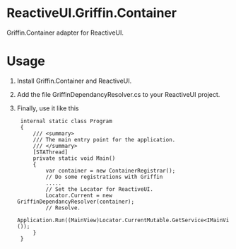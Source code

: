 # ReactiveUI.Griffin.Container

Griffin.Container adapter for ReactiveUI.

# Usage

1. Install Griffin.Container and ReactiveUI.

2. Add the file GriffinDependancyResolver.cs to your ReactiveUI project.

3. Finally, use it like this
    
        internal static class Program
        {
            /// <summary>
            /// The main entry point for the application.
            /// </summary>
            [STAThread]
            private static void Main()
            {
                var container = new ContainerRegistrar();
                // Do some registrations with Griffin
                .....
                // Set the Locator for ReactiveUI.
                Locator.Current = new GriffinDependancyResolver(container);
                // Resolve.
                Application.Run((MainView)Locator.CurrentMutable.GetService<IMainView>());
            }
        }
